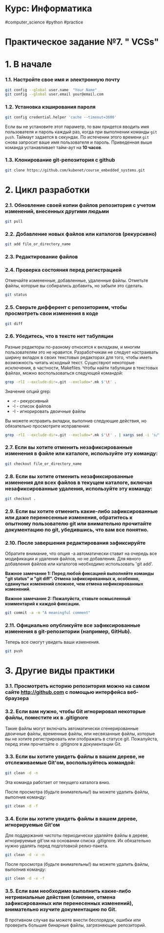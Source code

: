 # Курс: Информатика
#computer_science #python #practice 

# Практическое задание №7. " VCSs"

# 1. В начале

### 1.1. Настройте свое имя и электронную почту

```bash
git config --global user.name  "Your Name"
git config --global user.email your@email.com
```

### 1.2. Установка кэширования пароля

```bash
git config credential.helper 'cache --timeout=3600'
```

Если вы не установите этот параметр, то вам придется вводить имя пользователя и пароль каждый раз, когда при выполнении команды `git push`. Таймаут задается в секундах. По истечении этого времени `git` снова запросит ваше имя пользователя и пароль. Приведенная выше команда устанавливает тайм-аут на **10 часов**.
### 1.3. Клонирование git-репозитория с github

```bash
git clone https://github.com/kubenet/course_embedded_systems.git
```

# 2. Цикл разработки

### 2.1. Обновление своей копии файлов репозитория с учетом изменений, внесенных другими людьми

```bash
git pull
```

### 2.2. Добавление новых файлов или каталогов (рекурсивно)

```bash
git add file_or_directory_name
```

### 2.3. Редактирование файлов

### 2.4. Проверка состояния перед регистрацией

Отмечайте измененные, добавленные, удаленные файлы.
Отметьте файлы, которые вы собирались добавить, но забыли это сделать.

```bash
git status
```

### 2.5. Сверьте дифферент с репозиторием, чтобы просмотреть свои изменения в коде

```bash
git diff
```

### 2.6. Убедитесь, что в тексте нет табуляции

Разные редакторы по-разному относятся к вкладкам, и многим пользователям это не нравится.
Разработчикам не следует настраивать ширину вкладок в своих текстовых редакторах для того, чтобы иметь возможность читать исходный текст.
Существуют некоторые исключения, в частности, Makefiles.
Чтобы найти табуляции в текстовых файлах, можно воспользоваться следующей командой:

```bash
grep -rlI --exclude-dir=.git --exclude=*.mk $'\t' .
```

Значение опций grep:

* -r - рекурсивный
* -l - список файлов
* -I - игнорировать двоичные файлы

Вы можете исправить вкладки, выполнив следующие действия, но обязательно просмотрите исправления:

```bash
grep -rlI --exclude-dir=.git --exclude=*.mk $'\t' . | xargs sed -i 's/\t/    /g'
```

### 2.7. Если вы хотите отменить незафиксированные изменения в файле или каталоге, используйте эту команду:

```bash
git checkout file_or_directory_name
```

### 2.8. Если вы хотите отменить незафиксированные изменения для всех файлов в текущем каталоге, включая незафиксированные удаления, используйте эту команду:

```bash
git checkout .
```

### 2.9. Если вы хотите отменить какие-либо зафиксированные или даже перенесенные изменения, обратитесь к опытному пользователю git или внимательно прочитайте документацию по git, убедившись, что вам все понятно.

### 2.10. После завершения редактирования зафиксируйте

Обратите внимание, что опция -a автоматически ставит на очередь все модификации и удаления файлов, но не добавления.
Для явного добавления файлов или каталогов необходимо использовать 'git add'.

**Важное замечание 1: Перед любой фиксацией выполняйте команды "git status" и "git diff".
Отмена зафиксированных и, особенно, сдвинутых изменений сложнее, чем отмена нефиксированных изменений**.

**Важное замечание 2: Пожалуйста, ставьте осмысленный комментарий к каждой фиксации.**

```bash
git commit -a -m "A meaningful comment"
```

### 2.11. Официально опубликуйте все зафиксированные изменения в git-репозитории (например, GitHub).
Теперь все смогут увидеть ваши изменения.

```bash
git push
```

# 3. Другие виды практики

### 3.1. Просмотреть историю репозитория можно на самом сайте http://github.com с помощью интерфейса веб-браузера

### 3.2. Если вам нужно, чтобы Git игнорировал некоторые файлы, поместите их в .gitignore

Такие файлы могут включать автоматически сгенерированные двоичные файлы, временные файлы,
или несвязанные файлы, которые вы не хотите регистрировать или отображать в статусе git.
Пожалуйста, перед этим прочитайте о .gitignore в документации Git.

### 3.3. Если вы хотите увидеть файлы в вашем дереве, не отслеживаемые Git'ом, воспользуйтесь командой:

```bash
git clean -d -n
```

Эта команда работает от текущего каталога вниз.

После просмотра (будьте внимательны!) вы можете удалить файлы, выполнив команду:

```bash
git clean -d -f
```

### 3.4.  Если вы хотите увидеть файлы в вашем дереве, игнорируемые Git'ом

Для поддержания чистоты периодически удаляйте файлы в дереве,
игнорируемые git'ом на основании списка .gitignore.
Их обязательно нужно удалять перед подготовкой релиз-пакета.

```bash
git clean -d -x -n
```

После просмотра (будьте внимательны!) вы можете удалить файлы, выполнив команду:


```bash
git clean -d -x -f
```

### 3.5. Если вам необходимо выполнить какие-либо нетривиальные действия (слияние, отмена зафиксированных или перенесенных изменений), внимательно изучите документацию по Git.

В противном случае вы можете внести беспорядок, ошибки или проверить большие бинарные файлы, загрязняющие репозиторий.
